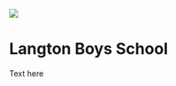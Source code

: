 <a href="https://juncture-digital.org"><img src="https://gitcdn.link/repo/jstor-labs/juncture/main/images/ve-button.png"></a>

<param ve-config header="header" main="now-and-then">

<param ve-compare url="https://stor.artstor.org/stor/b6c45d8f-4472-4f55-884b-2d14cab76143" label="St Augustine's College, Canterbury (2021)">
<param ve-compare url="https://stor.artstor.org/stor/efb430e3-c025-4ddd-a976-bc985277273c" label="Langton Boys School, Canterbury (1905 or earlier)">

# Langton Boys School

Text here
